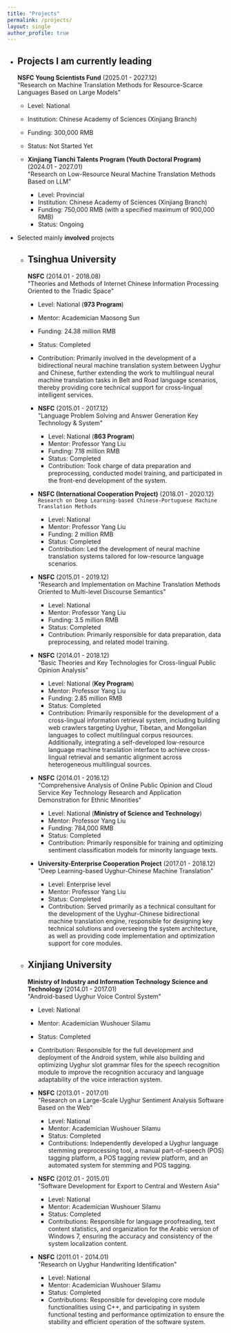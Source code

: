 ```yaml
---
title: "Projects"
permalink: /projects/
layout: single
author_profile: true
---
```


- Projects I am currently **leading**
  - 
    **NSFC Young Scientists Fund**  (2025.01 - 2027.12)  
    "Research on Machine Translation Methods for Resource-Scarce Languages Based on Large Models"
    - Level: National
    - Institution:  Chinese Academy of Sciences (Xinjiang Branch)
    - Funding: 300,000 RMB
    - Status: Not Started Yet

  - 
    **Xinjiang Tianchi Talents Program (Youth Doctoral Program)**  (2024.01 - 2027.01)  
    "Research on Low-Resource Neural Machine Translation Methods Based on LLM"
    - Level: Provincial
    - Institution:  Chinese Academy of Sciences (Xinjiang Branch)
    - Funding: 750,000 RMB (with a specified maximum of 900,000 RMB)
    - Status: Ongoing

- Selected mainly **involved** projects
  - **Tsinghua University**
    - 
      **NSFC**  (2014.01 - 2018.08)  
      "Theories and Methods of Internet Chinese Information Processing Oriented to the Triadic Space"
      - Level: National (**973 Program**)
      - Mentor: Academician Maosong Sun
      - Funding: 24.38 million RMB
      - Status: Completed
      - Contribution: Primarily involved in the development of a bidirectional neural machine translation system between Uyghur and Chinese, further extending the work to multilingual neural machine translation tasks in Belt and Road language scenarios, thereby providing core technical support for cross-lingual intelligent services.

    - 
      **NSFC**  (2015.01 - 2017.12)  
      "Language Problem Solving and Answer Generation Key Technology & System"
      - Level: National (**863 Program**)
      - Mentor: Professor Yang Liu
      - Funding: 7.18 million RMB
      - Status: Completed
      - Contribution: Took charge of data preparation and preprocessing, conducted model training, and participated in the front-end development of the system.

    - 
      **NSFC (International Cooperation Project)**  (2018.01 - 2020.12)  
      `Research on Deep Learning-based Chinese-Portuguese Machine Translation Methods`
      - Level: National
      - Mentor: Professor Yang Liu
      - Funding: 2 million RMB
      - Status: Completed
      - Contribution: Led the development of neural machine translation systems tailored for low-resource language scenarios.

    - 
      **NSFC**  (2015.01 - 2019.12)  
      "Research and Implementation on Machine Translation Methods Oriented to Multi-level Discourse Semantics"
      - Level: National
      - Mentor: Professor Yang Liu
      - Funding: 3.5 million RMB
      - Status: Completed
      - Contribution: Primarily responsible for data preparation, data preprocessing, and related model training.

    - 
      **NSFC**  (2014.01 - 2018.12)  
      "Basic Theories and Key Technologies for Cross-lingual Public Opinion Analysis"
      - Level: National (**Key Program**)
      - Mentor: Professor Yang Liu
      - Funding: 2.85 million RMB
      - Status: Completed
      - Contribution: Primarily responsible for the development of a cross-lingual information retrieval system, including building web crawlers targeting Uyghur, Tibetan, and Mongolian languages to collect multilingual corpus resources. Additionally, integrating a self-developed low-resource language machine translation interface to achieve cross-lingual retrieval and semantic alignment across heterogeneous multilingual sources.

    - 
      **NSFC**  (2014.01 - 2016.12)  
      "Comprehensive Analysis of Online Public Opinion and Cloud Service Key Technology Research and Application Demonstration for Ethnic Minorities"
      - Level: National (**Ministry of Science and Technology**)
      - Mentor: Professor Yang Liu
      - Funding: 784,000 RMB
      - Status: Completed
      - Contribution: Primarily responsible for training and optimizing sentiment classification models for minority language texts.

    - 
      **University-Enterprise Cooperation Project**  (2017.01 - 2018.12)  
      "Deep Learning-based Uyghur-Chinese Machine Translation"
      - Level: Enterprise level
      - Mentor: Professor Yang Liu
      - Status: Completed
      - Contribution: Served primarily as a technical consultant for the development of the Uyghur-Chinese bidirectional machine translation engine, responsible for designing key technical solutions and overseeing the system architecture, as well as providing code implementation and optimization support for core modules.

  - **Xinjiang University**
    - 
      **Ministry of Industry and Information Technology Science and Technology**  (2014.01 - 2017.01)  
      "Android-based Uyghur Voice Control System"
      - Level: National
      - Mentor: Academician Wushouer Silamu
      - Status: Completed
      - Contribution: Responsible for the full development and deployment of the Android system, while also building and optimizing Uyghur slot grammar files for the speech recognition module to improve the recognition accuracy and language adaptability of the voice interaction system.

    - 
      **NSFC**  (2013.01 - 2017.01)  
      "Research on a Large-Scale Uyghur Sentiment Analysis Software Based on the Web"
      - Level: National
      - Mentor: Academician Wushouer Silamu
      - Status: Completed
      - Contributions: Independently developed a Uyghur language stemming preprocessing tool, a manual part-of-speech (POS) tagging platform, a POS tagging review platform, and an automated system for stemming and POS tagging.

    - 
      **NSFC**  (2012.01 - 2015.01)  
      "Software Development for Export to Central and Western Asia"
      - Level: National
      - Mentor: Academician Wushouer Silamu
      - Status: Completed
      - Contributions: Responsible for language proofreading, text content statistics, and organization for the Arabic version of Windows 7, ensuring the accuracy and consistency of the system localization content.

    - 
      **NSFC**  (2011.01 - 2014.01)  
      "Research on Uyghur Handwriting Identification"
      - Level: National
      - Mentor: Academician Wushouer Silamu
      - Status: Completed
      - Contributions: Responsible for developing core module functionalities using C++, and participating in system functional testing and performance optimization to ensure the stability and efficient operation of the software system.
